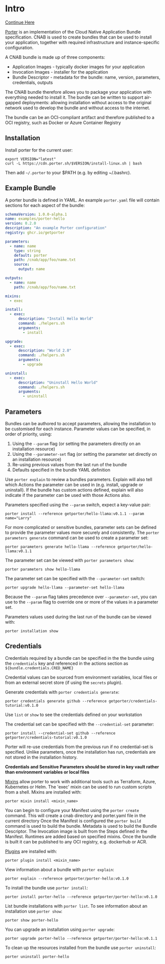 # Intro

[Continue Here](https://getporter.org/quickstart/quickstart/)

[Porter](https://getporter.org/introduction/what-is-porter/) is an 
implementation of the Cloud Native Application Bundle specification. CNAB
is used to create bundles that can be used to install your application, 
together with required infrastructure and instance-specific configuration. 

A CNAB bundle is made up of three components:

- Application Images - typically docker images for your application
- Invocation Images - installer for the application
- Bundle Descriptor - metadata for the bundle: name, version, parameters, credentials, outputs

The CNAB bundle therefore allows you to package your application with everything needed to install it.
The bundle can be written to support air-gapped deployments: allowing installation 
without access to the original network used to develop the bundle and without access to the internet. 

The bundle can be an OCI-compliant artifact and therefore published to a OCI registry, such as 
Docker or Azure Container Registry

## Installation

Install porter for the current user:

```
export VERSION="latest"
curl -L https://cdn.porter.sh/$VERSION/install-linux.sh | bash
```

Then add `~/.porter` to your $PATH (e.g. by editing ~/.bashrc).

## Example Bundle

A porter bundle is defined in YAML. An example `porter.yaml` file 
will contain sections for each aspect of the bundle:

```yaml
schemaVersion: 1.0.0-alpha.1
name: examples/porter-hello
version: 0.2.0
description: "An example Porter configuration"
registry: ghcr.io/getporter

parameters:
  - name: name
    type: string
    default: porter
    path: /cnab/app/foo/name.txt
    source:
      output: name

outputs:
  - name: name
    path: /cnab/app/foo/name.txt

mixins:
  - exec

install:
  - exec:
      description: "Install Hello World"
      command: ./helpers.sh
      arguments:
        - install

upgrade:
  - exec:
      description: "World 2.0"
      command: ./helpers.sh
      arguments:
        - upgrade

uninstall:
  - exec:
      description: "Uninstall Hello World"
      command: ./helpers.sh
      arguments:
        - uninstall
```


## Parameters
Bundles can be authored to accept parameters, allowing the installation to 
be customised for each instance. Parameter values can be specified, in order
of priority, using:

1. Using the `--param` flag (or setting the parameters directly on an installation resource)
2. Using the `--parameter-set` flag (or setting the parameter set directly on an installation resource)
3. Re-using previous values from the last run of the bundle
4. Defaults specified in the bundle YAML definition

Use `porter explain` to review a bundles parameters. 
Explain will also tell which Actions the parameter can be used in (e.g. install, 
upgrade or uninstall). If the bundle has custom actions defined, explain will 
also indicate if the parameter can be used with those Actions also.

Parameters specified using the `--param` switch, expect a key-value pair:

`porter install --reference getporter/hello-llama:v0.1.1 --param name="Larry"`

For more complicated or sensitive bundles, parameter sets can be defined to 
provide the parameter values more securely and consistently. The 
`porter parameters generate` command can be used to create a 
parameter set:

`porter parameters generate hello-llama --reference getporter/hello-llama:v0.1.1`

The parameter set can be viewed with `porter parameters show`:

`porter parameters show hello-llama`

The parameter set can be specified with the `--parameter-set` switch:

`porter upgrade hello-llama --parameter-set hello-llama`

Because the `--param` flag takes precedence over `--parameter-set`, 
you can use to the `--param` flag to override one or more of the
values in a parameter set. 

Parameters values used during the last run of the bundle can be viewed
with:

`porter installation show`


## Credentials

Credentials required by a bundle can be specified in the the bundle
using the `credentials` key and referenced in the actions section
as `${bundle.credentials.CRED_NAME}`

Credential values can be sourced from environment variables, local files or from
an external secret store (if using the `secrets` plugin). 

Generate credentials with `porter credentials generate`:

`porter credentials generate github --reference getporter/credentials-tutorial:v0.1.0`

Use `list` or `show` to see the credentials defined on your workstation

The credential set can be specified with the `--credential-set` parameter:

`porter install --credential-set github --reference getporter/credentials-tutorial:v0.1.0`

Porter will re-use credentials from the previous run if no credential-set is 
specified. Unlike parameters, once the installation has run, credentials are
not stored in the installation history. 

**Credentials and Sensitive Parameters should be stored in key vault 
rather than environment variables or local files**


[Mixins](https://cdn.porter.sh/mixins/atom.xml) allow porter to work with additional tools such as Terraform, Azure, Kubernetes or Helm. The 'exec' mixin can be used to run custom scripts from a shell. Mixins are installed with:

`porter mixin install <mixin_name>`

You can begin to configure your Manifest using the `porter create` command. This will create a cnab directory and porter.yaml file in the current directory
Once the Manifest is configured the `porter build` command is used to build the bundle. Metadata is used to build the Bundle Descriptor. The Invocation image is built from the Steps defined in the Manifest. Runtimes are added based on 
specified mixins. Once the bundle is built it can be published to any OCI registry, 
e.g. dockerhub or ACR. 

[Plugins](https://cdn.porter.sh/plugins/atom.xml) are installed with:

`porter plugin install <mixin_name>`


View information about a bundle with `porter explain`:

`porter explain --reference getporter/porter-hello:v0.1.0`


To install the bundle use `porter install`:

`porter install porter-hello --reference getporter/porter-hello:v0.1.0`


List bundle installations with `porter list`. To see information
about an installation use `porter show`:

`porter show porter-hello`


You can upgrade an installation using `porter upgrade`:

`porter upgrade porter-hello --reference getporter/porter-hello:v0.1.1`


To clean up the resources installed from the bundle use `porter uninstall`:

`porter uninstall porter-hello`


